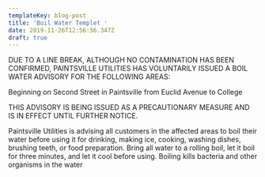 ```yaml
---
templateKey: blog-post
title: 'Boil Water Templet '
date: 2019-11-26T12:56:56.347Z
draft: true
---
```

DUE TO A LINE BREAK, ALTHOUGH NO CONTAMINATION HAS BEEN CONFIRMED, PAINTSVILLE UTILITIES HAS VOLUNTARILY ISSUED A BOIL WATER ADVISORY FOR THE FOLLOWING AREAS:

Beginning on Second Street in Paintsville from Euclid Avenue to College 

THIS ADVISORY IS BEING ISSUED AS A PRECAUTIONARY MEASURE AND IS IN EFFECT UNTIL FURTHER NOTICE.

Paintsville Utilities is advising all customers in the affected areas to boil their water before using it for drinking, making ice, cooking, washing dishes, brushing teeth, or food preparation. Bring all water to a rolling boil, let it boil for three minutes, and let it cool before using. Boiling kills bacteria and other organisms in the water
